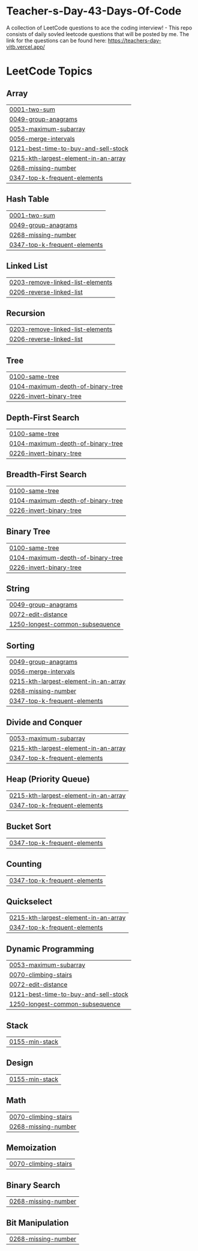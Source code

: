 # Teacher-s-Day-43-Days-Of-Code
A collection of LeetCode questions to ace the coding interview! - This repo consists of daily sovled leetcode questions that will be posted by me. The link for the questions can be found here: https://teachers-day-vitb.vercel.app/

<!---LeetCode Topics Start-->
# LeetCode Topics
## Array
|  |
| ------- |
| [0001-two-sum](https://github.com/aditya18177/Teacher-s-Day-43-Days-Of-Code/tree/master/0001-two-sum) |
| [0049-group-anagrams](https://github.com/aditya18177/Teacher-s-Day-43-Days-Of-Code/tree/master/0049-group-anagrams) |
| [0053-maximum-subarray](https://github.com/aditya18177/Teacher-s-Day-43-Days-Of-Code/tree/master/0053-maximum-subarray) |
| [0056-merge-intervals](https://github.com/aditya18177/Teacher-s-Day-43-Days-Of-Code/tree/master/0056-merge-intervals) |
| [0121-best-time-to-buy-and-sell-stock](https://github.com/aditya18177/Teacher-s-Day-43-Days-Of-Code/tree/master/0121-best-time-to-buy-and-sell-stock) |
| [0215-kth-largest-element-in-an-array](https://github.com/aditya18177/Teacher-s-Day-43-Days-Of-Code/tree/master/0215-kth-largest-element-in-an-array) |
| [0268-missing-number](https://github.com/aditya18177/Teacher-s-Day-43-Days-Of-Code/tree/master/0268-missing-number) |
| [0347-top-k-frequent-elements](https://github.com/aditya18177/Teacher-s-Day-43-Days-Of-Code/tree/master/0347-top-k-frequent-elements) |
## Hash Table
|  |
| ------- |
| [0001-two-sum](https://github.com/aditya18177/Teacher-s-Day-43-Days-Of-Code/tree/master/0001-two-sum) |
| [0049-group-anagrams](https://github.com/aditya18177/Teacher-s-Day-43-Days-Of-Code/tree/master/0049-group-anagrams) |
| [0268-missing-number](https://github.com/aditya18177/Teacher-s-Day-43-Days-Of-Code/tree/master/0268-missing-number) |
| [0347-top-k-frequent-elements](https://github.com/aditya18177/Teacher-s-Day-43-Days-Of-Code/tree/master/0347-top-k-frequent-elements) |
## Linked List
|  |
| ------- |
| [0203-remove-linked-list-elements](https://github.com/aditya18177/Teacher-s-Day-43-Days-Of-Code/tree/master/0203-remove-linked-list-elements) |
| [0206-reverse-linked-list](https://github.com/aditya18177/Teacher-s-Day-43-Days-Of-Code/tree/master/0206-reverse-linked-list) |
## Recursion
|  |
| ------- |
| [0203-remove-linked-list-elements](https://github.com/aditya18177/Teacher-s-Day-43-Days-Of-Code/tree/master/0203-remove-linked-list-elements) |
| [0206-reverse-linked-list](https://github.com/aditya18177/Teacher-s-Day-43-Days-Of-Code/tree/master/0206-reverse-linked-list) |
## Tree
|  |
| ------- |
| [0100-same-tree](https://github.com/aditya18177/Teacher-s-Day-43-Days-Of-Code/tree/master/0100-same-tree) |
| [0104-maximum-depth-of-binary-tree](https://github.com/aditya18177/Teacher-s-Day-43-Days-Of-Code/tree/master/0104-maximum-depth-of-binary-tree) |
| [0226-invert-binary-tree](https://github.com/aditya18177/Teacher-s-Day-43-Days-Of-Code/tree/master/0226-invert-binary-tree) |
## Depth-First Search
|  |
| ------- |
| [0100-same-tree](https://github.com/aditya18177/Teacher-s-Day-43-Days-Of-Code/tree/master/0100-same-tree) |
| [0104-maximum-depth-of-binary-tree](https://github.com/aditya18177/Teacher-s-Day-43-Days-Of-Code/tree/master/0104-maximum-depth-of-binary-tree) |
| [0226-invert-binary-tree](https://github.com/aditya18177/Teacher-s-Day-43-Days-Of-Code/tree/master/0226-invert-binary-tree) |
## Breadth-First Search
|  |
| ------- |
| [0100-same-tree](https://github.com/aditya18177/Teacher-s-Day-43-Days-Of-Code/tree/master/0100-same-tree) |
| [0104-maximum-depth-of-binary-tree](https://github.com/aditya18177/Teacher-s-Day-43-Days-Of-Code/tree/master/0104-maximum-depth-of-binary-tree) |
| [0226-invert-binary-tree](https://github.com/aditya18177/Teacher-s-Day-43-Days-Of-Code/tree/master/0226-invert-binary-tree) |
## Binary Tree
|  |
| ------- |
| [0100-same-tree](https://github.com/aditya18177/Teacher-s-Day-43-Days-Of-Code/tree/master/0100-same-tree) |
| [0104-maximum-depth-of-binary-tree](https://github.com/aditya18177/Teacher-s-Day-43-Days-Of-Code/tree/master/0104-maximum-depth-of-binary-tree) |
| [0226-invert-binary-tree](https://github.com/aditya18177/Teacher-s-Day-43-Days-Of-Code/tree/master/0226-invert-binary-tree) |
## String
|  |
| ------- |
| [0049-group-anagrams](https://github.com/aditya18177/Teacher-s-Day-43-Days-Of-Code/tree/master/0049-group-anagrams) |
| [0072-edit-distance](https://github.com/aditya18177/Teacher-s-Day-43-Days-Of-Code/tree/master/0072-edit-distance) |
| [1250-longest-common-subsequence](https://github.com/aditya18177/Teacher-s-Day-43-Days-Of-Code/tree/master/1250-longest-common-subsequence) |
## Sorting
|  |
| ------- |
| [0049-group-anagrams](https://github.com/aditya18177/Teacher-s-Day-43-Days-Of-Code/tree/master/0049-group-anagrams) |
| [0056-merge-intervals](https://github.com/aditya18177/Teacher-s-Day-43-Days-Of-Code/tree/master/0056-merge-intervals) |
| [0215-kth-largest-element-in-an-array](https://github.com/aditya18177/Teacher-s-Day-43-Days-Of-Code/tree/master/0215-kth-largest-element-in-an-array) |
| [0268-missing-number](https://github.com/aditya18177/Teacher-s-Day-43-Days-Of-Code/tree/master/0268-missing-number) |
| [0347-top-k-frequent-elements](https://github.com/aditya18177/Teacher-s-Day-43-Days-Of-Code/tree/master/0347-top-k-frequent-elements) |
## Divide and Conquer
|  |
| ------- |
| [0053-maximum-subarray](https://github.com/aditya18177/Teacher-s-Day-43-Days-Of-Code/tree/master/0053-maximum-subarray) |
| [0215-kth-largest-element-in-an-array](https://github.com/aditya18177/Teacher-s-Day-43-Days-Of-Code/tree/master/0215-kth-largest-element-in-an-array) |
| [0347-top-k-frequent-elements](https://github.com/aditya18177/Teacher-s-Day-43-Days-Of-Code/tree/master/0347-top-k-frequent-elements) |
## Heap (Priority Queue)
|  |
| ------- |
| [0215-kth-largest-element-in-an-array](https://github.com/aditya18177/Teacher-s-Day-43-Days-Of-Code/tree/master/0215-kth-largest-element-in-an-array) |
| [0347-top-k-frequent-elements](https://github.com/aditya18177/Teacher-s-Day-43-Days-Of-Code/tree/master/0347-top-k-frequent-elements) |
## Bucket Sort
|  |
| ------- |
| [0347-top-k-frequent-elements](https://github.com/aditya18177/Teacher-s-Day-43-Days-Of-Code/tree/master/0347-top-k-frequent-elements) |
## Counting
|  |
| ------- |
| [0347-top-k-frequent-elements](https://github.com/aditya18177/Teacher-s-Day-43-Days-Of-Code/tree/master/0347-top-k-frequent-elements) |
## Quickselect
|  |
| ------- |
| [0215-kth-largest-element-in-an-array](https://github.com/aditya18177/Teacher-s-Day-43-Days-Of-Code/tree/master/0215-kth-largest-element-in-an-array) |
| [0347-top-k-frequent-elements](https://github.com/aditya18177/Teacher-s-Day-43-Days-Of-Code/tree/master/0347-top-k-frequent-elements) |
## Dynamic Programming
|  |
| ------- |
| [0053-maximum-subarray](https://github.com/aditya18177/Teacher-s-Day-43-Days-Of-Code/tree/master/0053-maximum-subarray) |
| [0070-climbing-stairs](https://github.com/aditya18177/Teacher-s-Day-43-Days-Of-Code/tree/master/0070-climbing-stairs) |
| [0072-edit-distance](https://github.com/aditya18177/Teacher-s-Day-43-Days-Of-Code/tree/master/0072-edit-distance) |
| [0121-best-time-to-buy-and-sell-stock](https://github.com/aditya18177/Teacher-s-Day-43-Days-Of-Code/tree/master/0121-best-time-to-buy-and-sell-stock) |
| [1250-longest-common-subsequence](https://github.com/aditya18177/Teacher-s-Day-43-Days-Of-Code/tree/master/1250-longest-common-subsequence) |
## Stack
|  |
| ------- |
| [0155-min-stack](https://github.com/aditya18177/Teacher-s-Day-43-Days-Of-Code/tree/master/0155-min-stack) |
## Design
|  |
| ------- |
| [0155-min-stack](https://github.com/aditya18177/Teacher-s-Day-43-Days-Of-Code/tree/master/0155-min-stack) |
## Math
|  |
| ------- |
| [0070-climbing-stairs](https://github.com/aditya18177/Teacher-s-Day-43-Days-Of-Code/tree/master/0070-climbing-stairs) |
| [0268-missing-number](https://github.com/aditya18177/Teacher-s-Day-43-Days-Of-Code/tree/master/0268-missing-number) |
## Memoization
|  |
| ------- |
| [0070-climbing-stairs](https://github.com/aditya18177/Teacher-s-Day-43-Days-Of-Code/tree/master/0070-climbing-stairs) |
## Binary Search
|  |
| ------- |
| [0268-missing-number](https://github.com/aditya18177/Teacher-s-Day-43-Days-Of-Code/tree/master/0268-missing-number) |
## Bit Manipulation
|  |
| ------- |
| [0268-missing-number](https://github.com/aditya18177/Teacher-s-Day-43-Days-Of-Code/tree/master/0268-missing-number) |
<!---LeetCode Topics End-->
